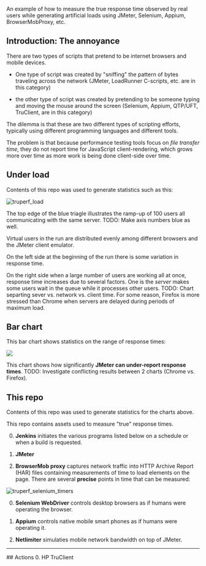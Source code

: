 An example of how to measure the true response time observed by real users while generating artificial loads using JMeter, Selenium, Appium, BrowserMobProxy, etc.

## Introduction: The annoyance
There are two types of scripts that pretend to be internet browsers and mobile devices.

  * One type of script was created by "sniffing" the pattern of bytes traveling across the network
    (JMeter, LoadRunner C-scripts, etc. are in this category)

  * the other type of script was created by pretending to be someone typing and moving the mouse around the screen
    (Selenium, Appium, QTP/UFT, TruClient, are in this category)

The dilemma is that these are two different types of scripting efforts, 
typically using different programming languages and different tools.

The problem is that because performance testing tools focus on *file transfer time*,
they do not report time for JavaScript client-rendering,
which grows more over time as more work is being done client-side over time.

## Under load

Contents of this repo was used to generate statistics such as this:

<img alt="truperf_load" src="https://cloud.githubusercontent.com/assets/300046/9831874/f6a32c6e-591c-11e5-949b-607fcd2ead6b.png">

The top edge of the blue triagle illustrates the ramp-up of 100 users all communicating with the same server.
TODO: Make axis numbers blue as well.

Virtual users in the run are distributed evenly among different browsers and the JMeter client emulator.

On the left side at the beginning of the run there is some variation in response time.

On the right side when a large number of users are working all at once, response time increases due to several factors.
One is the *server* makes some users wait in the queue while it processes other users.
TODO: Chart separting sever vs. network vs. client time.
For some reason, Firefox is more stressed than Chrome when servers are delayed
during periods of maximum load.


## Bar chart
This bar chart shows statistics on the range of response times:

<a target="_blank" href="https://cloud.githubusercontent.com/assets/300046/9830052/ed39d31e-58d4-11e5-8ba3-92a536fb1e48.png">
<img src="https://cloud.githubusercontent.com/assets/300046/9830052/ed39d31e-58d4-11e5-8ba3-92a536fb1e48.png"></a>

This chart shows how significantly <strong>JMeter can under-report response times</strong>.
TODO: Investigate conflicting results between 2 charts (Chrome vs. Firefox).


## This repo
Contents of this repo was used to generate statistics for the charts above.

This repo contains assets used to measure "true" response times.

0. **Jenkins** 
initiates the various programs listed below on a schedule or when a build is requested.

0. **JMeter**

0. **BrowserMob proxy** 
captures network traffic into HTTP Archive Report (HAR) files containing measurements of time to load elements on the page. There are several **precise** points in time that can be measured:

 <img alt="truperf_selenium_timers" src="https://cloud.githubusercontent.com/assets/300046/9831936/7ae6a9d6-591f-11e5-8f54-29f725c5b6c1.png">

0. **Selenium WebDriver**
controls desktop browsers as if humans were operating the browser.

0. **Appium**
controls native mobile smart phones as if humans were operating it.


0. **Netlimiter** simulaties mobile network bandwidth on top of JMeter.

<hr size=5>
## Actions
0. HP TruClient

